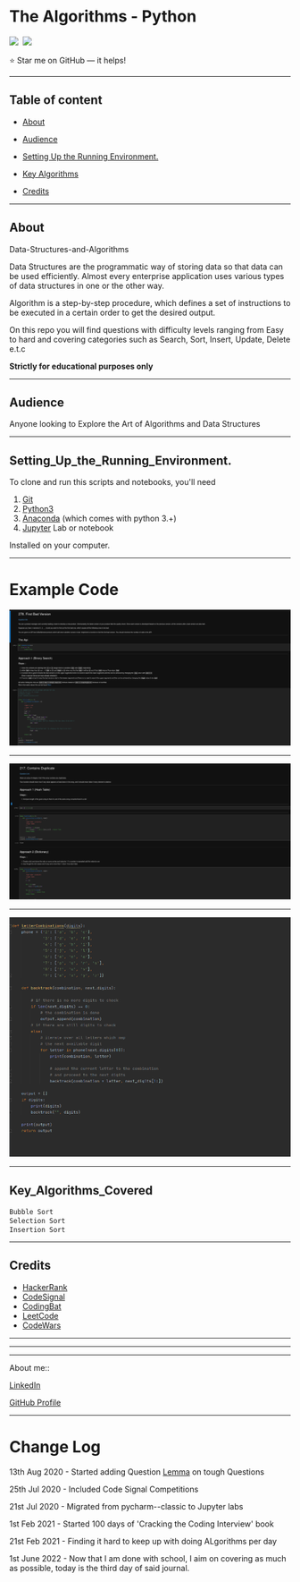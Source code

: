 # The Algorithms - Python
![](https://img.shields.io/github/last-commit/k-wachira/Data-Structures-and-Algorithms)&nbsp;
![](https://img.shields.io/github/repo-size/k-wachira/Data-Structures-and-Algorithms?style=flat-square  )&nbsp;

:star: Star me on GitHub — it helps!



***
## Table of content

- [About](#About)

- [Audience](#Audience)

- [Setting Up the Running Environment.](#Setting_Up_the_Running_Environment.)

- [Key Algorithms](#Key_Algorithms)

- [Credits](#Credits)


***
## About

Data-Structures-and-Algorithms 

Data Structures are the programmatic way of storing data so that data can be used efficiently. Almost every enterprise application uses various types of data structures in one or the other way. 

Algorithm is a step-by-step procedure, which defines a set of instructions to be executed in a certain order to get the desired output.

On this repo you will find questions with difficulty levels ranging from Easy to hard and covering categories such as Search, Sort, Insert, Update, Delete e.t.c

**Strictly for educational purposes only**

***
## Audience

Anyone looking to Explore the Art of Algorithms and Data Structures
***



## Setting_Up_the_Running_Environment.

To clone and run this scripts and notebooks, you'll need 
1. [Git](https://git-scm.com/downloads)
2. [Python3](https://www.python.org/downloads/)
3. [Anaconda](https://www.anaconda.com/products/individual) (which comes with python 3.+) 
4. [Jupyter](https://jupyter.org/install) Lab or notebook  

Installed on your computer.

***
# Example Code
![First Bad Version](https://raw.githubusercontent.com/K-wachira/Data-Structures-and-Algorithms/master/PrtSc/First%20Bad%20Version.png)
***
![Contains Dublicate](https://raw.githubusercontent.com/K-wachira/Data-Structures-and-Algorithms/master/PrtSc/Contans%20Dublicate.png)
***
![Letter Combination](https://raw.githubusercontent.com/K-wachira/Data-Structures-and-Algorithms/master/PrtSc/Letter%20Combination.png)

    
***
## Key_Algorithms_Covered

    Bubble Sort
    Selection Sort
    Insertion Sort
<!--     Merge Sort
    Heap Sort
    QuickSort
    Radix Sort
    Counting Sort
    Bucket Sort
    ShellSort  -->
 
***
## Credits

- [HackerRank](https://www.hackerrank.com)
- [CodeSignal](https://codesignal.com/)
- [CodingBat](codingbat.com/)
- [LeetCode](https://leetcode.com/)
- [CodeWars](https://www.codewars.com/)

***
***
***
About me::

[LinkedIn](https://www.linkedin.com/in/kelvin-wachira-5909b515b/)

[GitHub Profile](https://github.com/K-wachira)
***

# Change Log 

13th Aug 2020 - Started adding Question [Lemma](https://en.wikipedia.org/wiki/Lemma_(mathematics)) on tough Questions

25th Jul 2020 - Included Code Signal Competitions

21st Jul 2020 - Migrated from pycharm--classic to Jupyter labs

1st Feb 2021 - Started 100 days of 'Cracking the Coding Interview' book 

21st Feb 2021 - Finding it hard to keep up with doing ALgorithms per day

1st June 2022 - Now that I am done with school, I aim on covering as much as possible, today is the third day of said journal.






